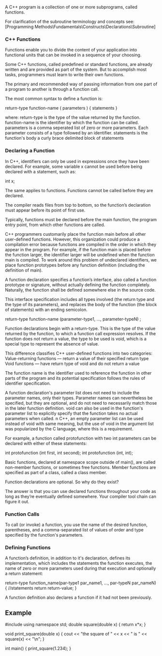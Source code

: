 A C++ program is a collection of one or more subprograms, called functions.

For clarification of the subroutine terminology and concepts see:
[Programming Methods\Fundamentals\Constructs\Declarations\Subroutine]



### C++ Functions
Functions enable you to divide the content of your application into functional units that can be invoked in a sequence of your choosing.

Some C++ functions, called predefined or standard functions, are already written and are provided as part of the system. But to accomplish most tasks, programmers must learn to write their own functions.

The primary and recommended way of passing information from one part of a program to another is through a function call.

The most common syntax to define a function is:

  return-type function-name ( parameters ) { statements }

where:
  return-type is the type of the value returned by the function.
  function-name is the identifier by which the function can be called.
  parameters is a comma seperated list of zero or more parameters. Each parameter consists of a type followed by an identifier.
  statements is the function's body a curly brace delimited block of statements

### Declaring a Function
In C++, identifiers can only be used in expressions once they have been declared. For example, some variable x cannot be used before being declared with a statement, such as:

  int x;

The same applies to functions. Functions cannot be called before they are declared.

The compiler reads files from top to bottom, so the function’s declaration must appear before its point of first use.

Typically, functions must be declared before the main function, the program entry point, from which other functions are called.

C++ programmers customarily place the function main before all other user-defined functions. However, this organization could produce a compilation error because functions are compiled in the order in which they appear in the program. For example, if the function main is placed before the function larger, the identifier larger will be undefined when the function main is compiled. To work around this problem of undeclared identifiers, we place function prototypes before any function definition (including the definition of main).

A function declaration specifies a function’s interface, also called a function prototype or signature, without actually defining the function completely. Naturally, the function shall be defined somewhere else in the source code.

This interface specification includes all types involved (the return type and the type of its parameters), and replaces the body of the function (the block of statements) with an ending semicolon.

  return-type function-name (parameter-type1, ..., parameter-typeN) ;

Function declarations begin with a return-type. This is the type of the value returned by the function, to which a function call expression resolves. If the function does not return a value, the type to be used is void, which is a special type to represent the absence of value.

This difference classifies C++ user-defined functions into two categories:
  Value-returning functions — return a value of their specified return type
  Void functions — have return type of void and do not return a value

The function name is the identifier used to reference the function in other parts of the program and its potential specification follows the rules of identifier specification.

A function declaration's parameter list does not need to include the parameter names, only their types. Parameter names can nevertheless be specified, but they are optional, and do not need to necessarily match those in the later function definition. void can also be used in the function's parameter list to explicitly specify that the function takes no actual parameters when called. n C++, an empty parameter list can be used instead of void with same meaning, but the use of void in the argument list was popularized by the C language, where this is a requirement.

For example, a function called protofunction with two int parameters can be declared with either of these statements:

int protofunction (int first, int second);
int protofunction (int, int);


Basic functions, declared at namespace scope outside of main(), are called non-member functions, or sometimes free functions. Member functions are specified as part of a class, called a class member.

Function declarations are optional. So why do they exist?

The answer is that you can use declared functions throughout your
code as long as they’re eventually defined somewhere. Your compiler tool
chain can figure it out.







### Function Calls
To call (or invoke) a function, you use the name of the desired function, parentheses, and a comma-separated list of values of order and type specified by the function's parameters.



### Defining Functions
A function’s definition, in addition to it's declaration, defines its implementation, which includes the statements the function executes, the name of zero or more parameters used during that execution and optionally a return statement:

return-type function_name(par-type1 par_name1, ..., par-typeN par_nameN) {
  //statements
  return return-value;
}

A function definition also declares a function if it had not been previously.



## Example

  #include <iostream>
  using namespace std;
  double square(double x) {
    return x*x;
  }

  void print_square(double x) {
  cout << "the square of " << x << " is " << square(x) << "\n";
  }

  int main() {
    print_square(1.234);
  }
